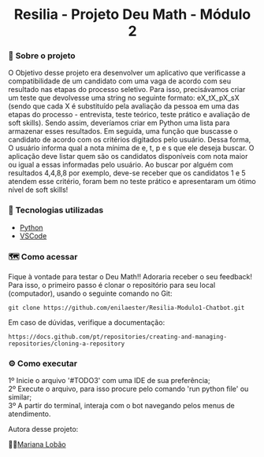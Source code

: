 

<h1 align="center">Resilia - Projeto Deu Math - Módulo 2 </h1>


### 📌 <strong>Sobre o projeto</strong>

O Objetivo desse projeto era desenvolver um aplicativo que verificasse a compatibilidade de um
candidato com uma vaga de acordo com seu resultado nas etapas do processo seletivo.
Para isso, precisávamos criar um teste que devolvesse uma string no seguinte formato: eX_tX_pX_sX
(sendo que cada X é substituído pela avaliação da pessoa em uma das etapas do
processo - entrevista, teste teórico, teste prático e avaliação de soft skills).
Sendo assim, deveríamos criar em Python uma lista para armazenar esses resultados. 
Em seguida, uma função que buscasse o candidato de
acordo com os critérios digitados pelo usuário. Dessa forma, O usuário informa qual a nota
mínima de e, t, p e s que ele deseja buscar. O aplicação deve listar quem são os
candidatos disponíveis com nota maior ou igual a essas informadas pelo usuário.
Ao buscar por alguém com resultados 4,4,8,8 por exemplo, deve-se receber que os
candidatos 1 e 5 atendem esse critério, foram bem no teste prático e apresentaram um
ótimo nível de soft skills!

### 🚀 <strong>Tecnologias utilizadas </strong>


- [Python](https://www.python.org/)
- [VSCode](https://code.visualstudio.com/)

### 🗺️ <strong>Como acessar</strong>

Fique à vontade para testar o Deu Math!! Adoraria receber o seu feedback!
Para isso, o primeiro passo é clonar o repositório para seu local (computador), usando o seguinte comando no Git:

```shell
git clone https://github.com/enilaester/Resilia-Modulo1-Chatbot.git
```

Em caso de dúvidas, verifique a documentação:
```shell
https://docs.github.com/pt/repositories/creating-and-managing-repositories/cloning-a-repository
```

### :gear: <strong>Como executar</strong>

1º Inicie o arquivo '#TODO3' com uma IDE de sua preferência; <br/>
2º Execute o arquivo, para isso procure pelo comando 'run python file' ou similar; <br/>
3º A partir do terminal, interaja com o bot navegando pelos menus de atendimento.



Autora desse projeto:

👩‍💻[Mariana Lobão](https://github.com/MarianaLobao/)
